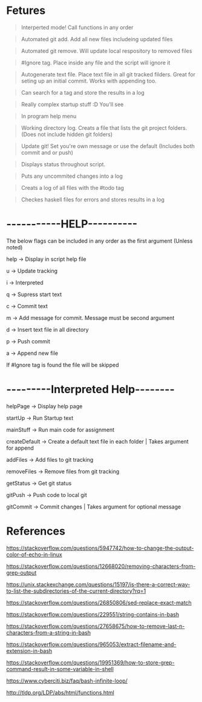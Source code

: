 # Fetures
> Interperted mode! Call functions in any order

> Automated git add. Add all new files includeing updated files

> Automated git remove. Will update local respository to removed files

> #Ignore tag. Place inside any file and the script will ignore it

> Autogenerate text file. Place text file in all git tracked filders. Great for seting up an initial commit. Works with appending too.

> Can search for a tag and store the results in a log

> Really complex startup stuff :D You'll see

> In program help menu

> Working directory log. Creats a file that lists the git project folders. (Does not include hidden git folders)

> Update git! Set you're own message or use the default (Includes both commit and or push)

> Displays status throughout script.

> Puts any uncommited changes into a log

> Creats a log of all files with the #todo tag

> Checkes haskell files for errors and stores results in a log

# -----------HELP----------
The below flags can be included in any order as the first argument (Unless noted)

help -> Display in script help file

u -> Update tracking

i -> Interpreted

q -> Supress start text

c -> Commit text

m -> Add message for commit. Message must be second argument

d -> Insert text file in all directory

p -> Push commit

a -> Append new file

If #Ignore tag is found the file will be skipped

# ---------Interpreted Help--------
helpPage 		-> Display help page

startUp  		-> Run Startup text

mainStuff 		-> Run main code for assignment

createDefault 	-> Create a default text file in each folder | Takes argument for append

addFiles 		-> Add files to git tracking

removeFiles 	-> Remove files from git tracking

getStatus 		-> Get git status

gitPush 		-> Push code to local git

gitCommit 		-> Commit changes | Takes argument for optional message

# References
https://stackoverflow.com/questions/5947742/how-to-change-the-output-color-of-echo-in-linux

https://stackoverflow.com/questions/12668020/removing-characters-from-grep-output

https://unix.stackexchange.com/questions/15197/is-there-a-correct-way-to-list-the-subdirectories-of-the-current-directory?rq=1

https://stackoverflow.com/questions/26850806/sed-replace-exact-match

https://stackoverflow.com/questions/229551/string-contains-in-bash

https://stackoverflow.com/questions/27658675/how-to-remove-last-n-characters-from-a-string-in-bash

https://stackoverflow.com/questions/965053/extract-filename-and-extension-in-bash

https://stackoverflow.com/questions/19951369/how-to-store-grep-command-result-in-some-variable-in-shell

https://www.cyberciti.biz/faq/bash-infinite-loop/

http://tldp.org/LDP/abs/html/functions.html
